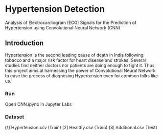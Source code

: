 # Hypertension Detection
Analysis of Electrocardiogram (ECG) Signals for the Prediction of Hypertension using Convolutional Neural Network (CNN)


## Introduction
Hypertension is the second leading cause of death in India following tobacco and a major risk factor for heart disease and strokes. Several studies find neither doctors nor patients are doing enough to fight it. Thus, this project aims at harnessing the power of Convolutional Neural Network to ease the process of diagnosing Hypertension even for common folks like us.


### Run
Open CNN.ipynb in Jupyter Labs


### Dataset
[1] Hypertension.csv (Train)
[2] Healthy.csv (Train)
[3] Additional.csv (Test)

